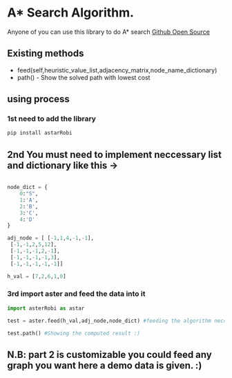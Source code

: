 # A* Search Algorithm.
Anyone of you can use this library to do A* search
[Github Open Source](https://github.com/Mrrobi/astarSearch)

## Existing methods
* feed(self,heuristic_value_list,adjacency_matrix,node_name_dictionary)
* path() - Show the solved path with lowest cost


## using process

### 1st need to add the library
```python
pip install astarRobi
```
## 2nd You must need to implement neccessary list and dictionary like this ->
```python

node_dict = {
    0:"S",
    1:'A',
    2:'B',
    3:'C',
    4:'D'
}

adj_node = [ [-1,1,4,-1,-1],
 [-1,-1,2,5,12],
 [-1,-1,-1,2,-1],
 [-1,-1,-1,-1,3],
 [-1,-1,-1,-1,-1]]

h_val = [7,2,6,1,0]

```
### 3rd import aster and feed the data into it
```python
import asterRobi as astar

test = aster.feed(h_val,adj_node,node_dict) #feeding the algorithm neccessary data

test.path() #Showing the computed result :)

```

## N.B: part 2 is customizable you could feed any graph you want here a demo data is given. :) 


